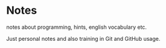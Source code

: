 # Notes
notes about programming, hints, english vocabulary etc.

Just personal notes and also training in Git and GitHub usage.
